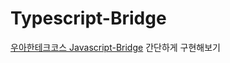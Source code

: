 # Typescript-Bridge

[우아한테크코스 Javascript-Bridge](https://github.com/woowacourse-precourse/javascript-bridge)
간단하게 구현해보기
